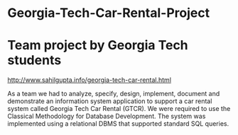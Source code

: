 # Georgia-Tech-Car-Rental-Project
# Team project by Georgia Tech students
http://www.sahilgupta.info/georgia-tech-car-rental.html

As a team we had to analyze, specify, design, implement, document and demonstrate an information system application to support a car rental system called Georgia Tech Car Rental (GTCR). We were required to use the Classical Methodology for Database Development. The system was implemented using a relational DBMS that supported standard SQL queries.
